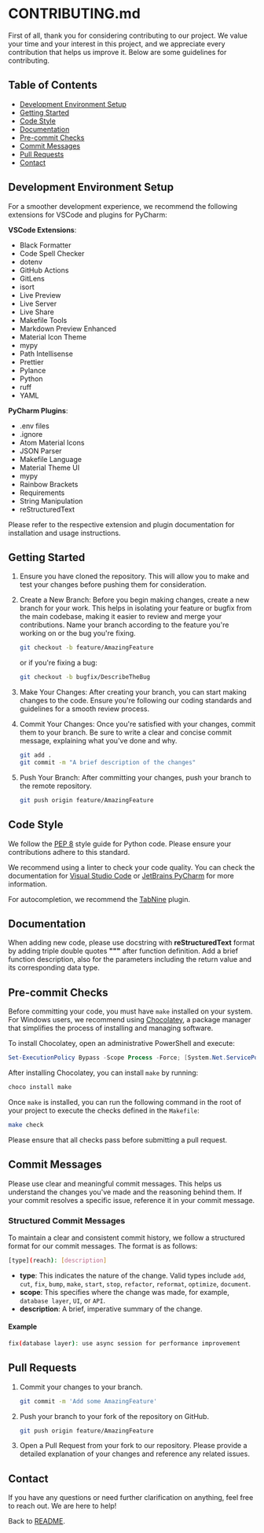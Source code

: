 # CONTRIBUTING.md

First of all, thank you for considering contributing to our project. We value your time and your interest in this project, and we appreciate every contribution that helps us improve it. Below are some guidelines for contributing.

## Table of Contents

- [Development Environment Setup](#development-environment-setup)
- [Getting Started](#getting-started)
- [Code Style](#code-style)
- [Documentation](#documentation)
- [Pre-commit Checks](#pre-commit-checks)
- [Commit Messages](#commit-messages)
- [Pull Requests](#pull-requests)
- [Contact](#contact)

## Development Environment Setup

For a smoother development experience, we recommend the following extensions for VSCode and plugins for PyCharm:

**VSCode Extensions**:

- Black Formatter
- Code Spell Checker
- dotenv
- GitHub Actions
- GitLens
- isort
- Live Preview
- Live Server
- Live Share
- Makefile Tools
- Markdown Preview Enhanced
- Material Icon Theme
- mypy
- Path Intellisense
- Prettier
- Pylance
- Python
- ruff
- YAML

**PyCharm Plugins**:

- .env files
- .ignore
- Atom Material Icons
- JSON Parser
- Makefile Language
- Material Theme UI
- mypy
- Rainbow Brackets
- Requirements
- String Manipulation
- reStructuredText

Please refer to the respective extension and plugin documentation for installation and usage instructions.

## Getting Started

1. Ensure you have cloned the repository. This will allow you to make and test your changes before pushing them for consideration.
2. Create a New Branch: Before you begin making changes, create a new branch for your work. This helps in isolating your feature or bugfix from the main codebase, making it easier to review and merge your contributions. Name your branch according to the feature you're working on or the bug you're fixing.

   ```bash
   git checkout -b feature/AmazingFeature
   ```

   or if you're fixing a bug:

   ```bash
   git checkout -b bugfix/DescribeTheBug
   ```

3. Make Your Changes: After creating your branch, you can start making changes to the code. Ensure you're following our coding standards and guidelines for a smooth review process.

4. Commit Your Changes: Once you're satisfied with your changes, commit them to your branch. Be sure to write a clear and concise commit message, explaining what you've done and why.

   ```bash
   git add .
   git commit -m "A brief description of the changes"
   ```

5. Push Your Branch: After committing your changes, push your branch to the remote repository.

   ```bash
   git push origin feature/AmazingFeature
   ```

## Code Style

We follow the [PEP 8](https://peps.python.org/pep-0008/) style guide for Python code. Please ensure your contributions adhere to this standard.

We recommend using a linter to check your code quality. You can check the documentation for [Visual Studio Code](https://code.visualstudio.com/docs/python/linting#_linting) or [JetBrains PyCharm](https://www.jetbrains.com/help/pycharm/using-docstrings-to-specify-types.html) for more information.

For autocompletion, we recommend the [TabNine](https://www.tabnine.com/install) plugin.

## Documentation

When adding new code, please use docstring with **reStructuredText** format by adding triple double quotes **"""** after function definition. Add a brief function description, also for the parameters including the return value and its corresponding data type.

## Pre-commit Checks

Before committing your code, you must have `make` installed on your system. For Windows users, we recommend using [Chocolatey](https://chocolatey.org/), a package manager that simplifies the process of installing and managing software.

To install Chocolatey, open an administrative PowerShell and execute:

```powershell
Set-ExecutionPolicy Bypass -Scope Process -Force; [System.Net.ServicePointManager]::SecurityProtocol = [System.Net.ServicePointManager]::SecurityProtocol -bor 3072; iex ((New-Object System.Net.WebClient).DownloadString('https://chocolatey.org/install.ps1'))
```

After installing Chocolatey, you can install `make` by running:

```powershell
choco install make
```

Once `make` is installed, you can run the following command in the root of your project to execute the checks defined in the `Makefile`:

```bash
make check
```

Please ensure that all checks pass before submitting a pull request.

## Commit Messages

Please use clear and meaningful commit messages. This helps us understand the changes you've made and the reasoning behind them. If your commit resolves a specific issue, reference it in your commit message.

### Structured Commit Messages

To maintain a clear and consistent commit history, we follow a structured format for our commit messages. The format is as follows:

```bash
[type](reach): [description]
```

- **type**: This indicates the nature of the change. Valid types include `add`, `cut`, `fix`, `bump`, `make`, `start`, `stop`, `refactor`, `reformat`, `optimize`, `document`.
- **scope**: This specifies where the change was made, for example, `database layer`, `UI`, or `API`.
- **description**: A brief, imperative summary of the change.

#### Example

```bash
fix(database layer): use async session for performance improvement
```

## Pull Requests

1. Commit your changes to your branch.

   ```bash
   git commit -m 'Add some AmazingFeature'
   ```

2. Push your branch to your fork of the repository on GitHub.

   ```bash
   git push origin feature/AmazingFeature
   ```

3. Open a Pull Request from your fork to our repository. Please provide a detailed explanation of your changes and reference any related issues.

## Contact

If you have any questions or need further clarification on anything, feel free to reach out. We are here to help!

Back to [README](README.md).
